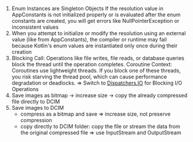 1. Enum Instances are Singleton Objects
If the resolution value in AppConstants is not initialized properly or is evaluated after the enum
constants are created, you will get errors like NullPointerException or inconsistent values
2. When you attempt to initialize or modify the resolution using an external value (like from AppConstants), the compiler or runtime may fail because Kotlin's enum values are instantiated only once during their creation
3. Blocking Call: Operations like file writes, file reads, or database queries block the thread until
the operation completes.
Coroutine Context: Coroutines use lightweight threads. If you block one of these threads, you risk starving the thread pool, which can cause performance degradation or deadlocks.
=>  Switch to [Dispatchers.IO](http://dispatchers.io/) for Blocking I/O Operations
4. Save images as bitmap -> increase size -> copy the already compressed file directly to DCIM
5. Save images to DCIM
    - compress as a bitmap and save => increase size, not preserve compression
    - copy directly to DCIM folder: copy the file or stream the data from the original compressed file
    => use InputStream and OutputStream